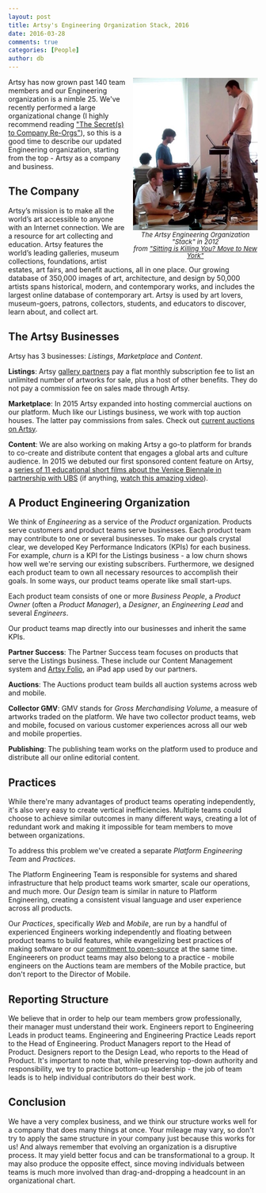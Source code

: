 ```yaml
---
layout: post
title: Artsy's Engineering Organization Stack, 2016
date: 2016-03-28
comments: true
categories: [People]
author: db
---
```

<div style="max-width: 50%; text-align: center; float: right; padding: 0 0 10px 10px; line-height: 1;"><img src="/images/2016-03-28-artsy-engineering-organization-stack/stack.jpg"><br><font size="2px"><em>The Artsy Engineering Organization "Stack" in 2012<br>from <a target="_blank" href="http://code.dblock.org/2011/07/12/sitting-is-killing-you-move-to-new-york.html">"Sitting is Killing You? Move to New York"</a></em></font></div>

Artsy has now grown past 140 team members and our Engineering organization is a nimble 25. We've recently performed a large organizational change (I highly recommend reading ["The Secret(s) to Company Re-Orgs"](https://www.artsy.net/article/robert-lenne-the-secret-s-to-company-re-orgs)), so this is a good time to describe our updated Engineering organization, starting from the top - Artsy as a company and business.

<!-- more -->

## The Company

Artsy’s mission is to make all the world’s art accessible to anyone with an Internet connection. We are a resource for art collecting and education. Artsy features the world’s leading galleries, museum collections, foundations, artist estates, art fairs, and benefit auctions, all in one place. Our growing database of 350,000 images of art, architecture, and design by 50,000 artists spans historical, modern, and contemporary works, and includes the largest online database of contemporary art. Artsy is used by art lovers, museum-goers, patrons, collectors, students, and educators to discover, learn about, and collect art.

## The Artsy Businesses

Artsy has 3 businesses: _Listings_, _Marketplace_ and _Content_.

**Listings**: Artsy [gallery partners](https://www.artsy.net/galleries) pay a flat monthly subscription fee to list an unlimited number of artworks for sale, plus a host of other benefits. They do not pay a commission fee on sales made through Artsy.

**Marketplace**: In 2015 Artsy expanded into hosting commercial auctions on our platform. Much like our Listings business, we work with top auction houses. The latter pay commissions from sales. Check out [current auctions on Artsy](https://www.artsy.net/auctions).

**Content**: We are also working on making Artsy a go-to platform for brands to co-create and distribute content that engages a global arts and culture audience. In 2015 we debuted our first sponsored content feature on Artsy, a [series of 11 educational short films about the Venice Biennale in partnership with UBS](https://www.artsy.net/venice-biennale-2015) (if anything, [watch this amazing video](https://www.artsy.net/article/artsy-editorial-behind-the-venice-biennale-2015-a-short-history-of-the-world-s-most-important-art-exhibition)).

## A Product Engineering Organization

We think of _Engineering_ as a service of the _Product_ organization. Products serve customers and product teams serve businesses. Each product team may contribute to one or several businesses. To make our goals crystal clear, we developed Key Performance Indicators (KPIs) for each business. For example, _churn_ is a KPI for the Listings business - a low churn shows how well we're serving our existing subscribers. Furthermore, we designed each product team to own all necessary resources to accomplish their goals. In some ways, our product teams operate like small start-ups.

Each product team consists of one or more _Business People_, a _Product Owner_ (often a _Product Manager_), a _Designer_, an _Engineering Lead_ and several _Engineers_.

Our product teams map directly into our businesses and inherit the same KPIs.

**Partner Success**: The Partner Success team focuses on products that serve the Listings business. These include our Content Management system and [Artsy Folio](http://folio.artsy.net), an iPad app used by our partners.

**Auctions**: The Auctions product team builds all auction systems across web and mobile.

**Collector GMV**: GMV stands for _Gross Merchandising Volume_, a measure of artworks traded on the platform. We have two collector product teams, web and mobile, focused on various customer experiences across all our web and mobile properties.

**Publishing**: The publishing team works on the platform used to produce and distribute all our online editorial content.

## Practices

While there're many advantages of product teams operating independently, it's also very easy to create vertical inefficiencies. Multiple teams could choose to achieve similar outcomes in many different ways, creating a lot of redundant work and making it impossible for team members to move between organizations.

To address this problem we've created a separate _Platform Engineering Team_ and _Practices_.

The Platform Engineering Team is responsible for systems and shared infrastructure that help product teams work smarter, scale our operations, and much more. Our _Design_ team is similar in nature to Platform Engineering, creating a consistent visual language and user experience across all products.

Our _Practices_, specifically _Web_ and _Mobile_, are run by a handful of experienced Engineers working independently and floating between product teams to build features, while evangelizing best practices of making software or our [commitment to open-source](http://artsy.github.io/open-source) at the same time. Engineerers on product teams may also belong to a practice - mobile engineers on the Auctions team are members of the Mobile practice, but don't report to the Director of Mobile.

## Reporting Structure

We believe that in order to help our team members grow professionally, their manager must understand their work. Engineers report to Engineering Leads in product teams. Engineering and Engineering Practice Leads report to the Head of Engineering. Product Managers report to the Head of Product. Designers report to the Design Lead, who reports to the Head of Product. It's important to note that, while preserving top-down authority and responsibility, we try to practice bottom-up leadership - the job of team leads is to help individual contributors do their best work.

## Conclusion

We have a very complex business, and we think our structure works well for a company that does many things at once. Your mileage may vary, so don't try to apply the same structure in your company just because this works for us! And always remember that evolving an organization is a disruptive process. It may yield better focus and can be transformational to a group. It may also produce the opposite effect, since moving individuals between teams is much more involved than drag-and-dropping a headcount in an organizational chart.
